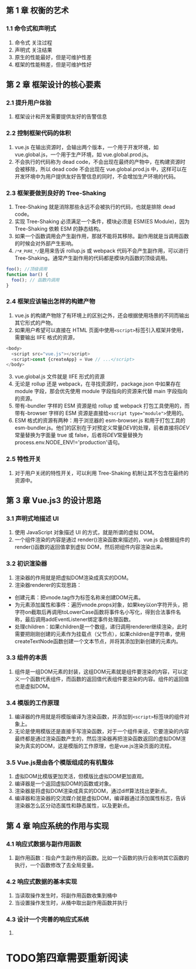 ## 第 1 章 权衡的艺术

### 1.1 命令式和声明式

1. 命令式 关注过程
2. 声明式 关注结果
3. 原生的性能最好，但是可维护性差
4. 框架的性能稍差，但是可维护性好

## 第 2 章 框架设计的核心要素

### 2.1 提升用户体验

1. 框架设计和开发需要提供友好的告警信息

### 2.2 控制框架代码的体积

1. vue.js 在输出资源时，会输出两个版本，一个用于开发环境，如 vue.global.js，一个用于生产环境，如 vue.global.prod.js。
2. 不会执行的代码称为 dead code，不会出现在最终的产物中，在构建资源时会被移除，所以 dead code 不会出现在 vue.global.prod.js 中，这样可以在开发环境中为用户提供友好告警信息的同时，不会增加生产环境的代码。

### 2.3 框架要做到良好的 Tree-Shaking

1. Tree-Shaking 就是消除那些永远不会被执行的代码，也就是排除 dead code。
2. 实现 Tree-Shaking 必须满足一个条件，模块必须是 ESM(ES Module)，因为 Tree-Shaking 依赖 ESM 的静态结构。
3. 如果一个函数调用会产生副作用，那就不能将其移除。副作用就是当调用函数的时候会对外部产生影响。
4. <code>`/*#_PURE_*/`</code>是用来告诉 rollup.js 或 webpack 代码不会产生副作用，可以进行 Tree-Shaking。通常产生副作用的代码都是模块内函数的顶级调用。

```js
foo(); //顶级调用
function bar() {
  foo(); // 函数内调用
}
```

### 2.4 框架应该输出怎样的构建产物

1. vue.js 的构建产物除了有环境上的区别之外，还会根据使用场景的不同而输出其它形式的产物。
2. 如果用户希望可以直接在 HTML 页面中使用`<script>`标签引入框架并使用，需要输出 IIFE 格式的资源，

```js
<body>
  <script src="vue.js"></script>
  <script>const {createApp} = Vue // ...</script>
</body>
```

3. vue.global.js 文件就是 IIFE 形式的资源
4. 无论是 rollup 还是 webpack，在寻找资源时，package.json 中如果存在 module 字段，那会优先使用 module 字段指向的资源来代替 main 字段指向的资源。
5. 带有-bundler 字样的 ESM 资源是给 rollup 或 webpack 打包工具使用的，而带有-browser 字样的 ESM 资源是直接给`<script type="module">`使用的。
6. ESM 格式的资源有两种：用于浏览器的 esm-browser.js 和用于打包工具的 esm-bundler.js。他们的区别在于对预定义常量*DEV*的处理，前者直接将*DEV*常量替换为字面量 true 或 false，后者将*DEV*常量替换为 process.env.NODE_ENV!='production'语句。

### 2.5 特性开关

1. 对于用户关闭的特性开关，可以利用 Tree-Shaking 机制让其不包含在最终的资源中。

## 第 3 章 Vue.js3 的设计思路

### 3.1 声明式地描述 UI

1. 使用 JavaScript 对象描述 UI 的方式，就是所谓的虚拟 DOM。
2. 一个组件渲染的内容是通过 render()渲染函数来描述的，vue.js 会根据组件的 render()函数的返回值拿到虚拟 DOM，然后把组件内容渲染出来。

### 3.2 初识渲染器
1. 渲染器的作用就是把虚拟DOM渲染成真实的DOM。
2. 渲染器renderer的实现思路：
- 创建元素：把vnode.tag作为标签名称来创建DOM元素。
- 为元素添加属性和事件：遍历vnode.props对象，如果key以on字符开头，把字符on截取后再调用toLowerCase函数将事件名小写化，得到合法事件名称，最后调用addEventListener绑定事件处理函数。
- 处理children：如果children是一个数组，递归调用renderer继续渲染，此时需要把刚刚创建的元素作为挂载点（父节点），如果children是字符串，使用createTextNode函数创建一个文本节点，并将其添加到新创建的元素内。

### 3.3 组件的本质
1. 组件是一组DOM元素的封装，这组DOM元素就是组件要渲染的内容，可以定义一个函数代表组件，而函数的返回值代表组件要渲染的内容。组件的返回值也是虚拟DOM。

### 3.4 模版的工作原理
1. 编译器的作用就是将模版编译为渲染函数，并添加到`<script>`标签块的组件对象上。
2. 无论是使用模版还是直接手写渲染函数，对于一个组件来说，它要渲染的内容最终都是通过渲染函数产生的，然后渲染器再把渲染函数返回的虚拟DOM渲染为真实的DOM，这是模版的工作原理，也是vue.js渲染页面的流程。

### 3.5 Vue.js是由各个模版组成的有机整体
1. 虚拟DOM比模版更加灵活，但模版比虚拟DOM更加直观。
2. 编译器是一个返回虚拟DOM的函数或对象。
3. 渲染器是将虚拟DOM渲染成真实的DOM，通过diff算法找出更新点。
4. 编译器和渲染器的交流媒介就是虚拟DOM，编译器通过添加属性标志，告诉渲染器怎么区分动态属性和静态属性，以及更新点。

## 第 4 章 响应系统的作用与实现
### 4.1 响应式数据与副作用函数
1. 副作用函数：指会产生副作用的函数。比如一个函数的执行会影响其它函数的执行，一个函数修改了去全局变量。

### 4.2 响应式数据的基本实现
1. 当读取操作发生时，将副作用函数收集到桶中
2. 当设置操作发生时，从桶中取出副作用函数并执行

### 4.3 设计一个完善的响应式系统
1. 

# TODO第四章需要重新阅读

